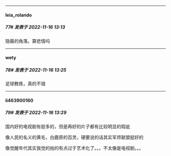 

*****

####  leia_rolando  
##### 77#       发表于 2022-11-16 13:13

隐蔽的角落。算悲情吗



*****

####  wety  
##### 78#       发表于 2022-11-16 13:25

足球教练，真的不错

*****

####  li463900160  
##### 79#       发表于 2022-11-16 13:29

国内好的电视剧有挺多的，但是再好的片子都有比较明显的瑕疵

像人民的名义的黄毛，白鹿原的百灵，硬要说的话其实军师联盟挺好的

像觉醒年代其实我觉的拍的有点过于艺术化了。。。不太像是电视剧。。。

